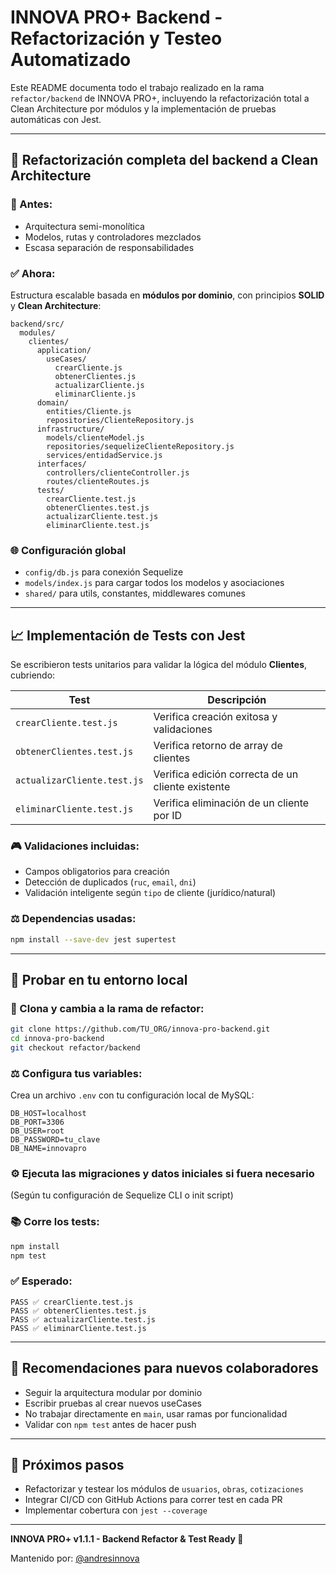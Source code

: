 # INNOVA PRO+ Backend - Refactorización y Testeo Automatizado

Este README documenta todo el trabajo realizado en la rama `refactor/backend` de INNOVA PRO+, incluyendo la refactorización total a Clean Architecture por módulos y la implementación de pruebas automáticas con Jest.

---

## 🚀 Refactorización completa del backend a Clean Architecture

### 🔧 Antes:
- Arquitectura semi-monolítica
- Modelos, rutas y controladores mezclados
- Escasa separación de responsabilidades

### ✅ Ahora:
Estructura escalable basada en **módulos por dominio**, con principios **SOLID** y **Clean Architecture**:

```
backend/src/
  modules/
    clientes/
      application/
        useCases/
          crearCliente.js
          obtenerClientes.js
          actualizarCliente.js
          eliminarCliente.js
      domain/
        entities/Cliente.js
        repositories/ClienteRepository.js
      infrastructure/
        models/clienteModel.js
        repositories/sequelizeClienteRepository.js
        services/entidadService.js
      interfaces/
        controllers/clienteController.js
        routes/clienteRoutes.js
      tests/
        crearCliente.test.js
        obtenerClientes.test.js
        actualizarCliente.test.js
        eliminarCliente.test.js
```

### 🌐 Configuración global
- `config/db.js` para conexión Sequelize
- `models/index.js` para cargar todos los modelos y asociaciones
- `shared/` para utils, constantes, middlewares comunes

---

## 📈 Implementación de Tests con Jest

Se escribieron tests unitarios para validar la lógica del módulo **Clientes**, cubriendo:

| Test | Descripción |
|------|-------------|
| `crearCliente.test.js` | Verifica creación exitosa y validaciones |
| `obtenerClientes.test.js` | Verifica retorno de array de clientes |
| `actualizarCliente.test.js` | Verifica edición correcta de un cliente existente |
| `eliminarCliente.test.js` | Verifica eliminación de un cliente por ID |

### 🎮 Validaciones incluidas:
- Campos obligatorios para creación
- Detección de duplicados (`ruc`, `email`, `dni`)
- Validación inteligente según `tipo` de cliente (jurídico/natural)

### ⚖️ Dependencias usadas:
```bash
npm install --save-dev jest supertest
```

---

## 🏐 Probar en tu entorno local

### 🔄 Clona y cambia a la rama de refactor:
```bash
git clone https://github.com/TU_ORG/innova-pro-backend.git
cd innova-pro-backend
git checkout refactor/backend
```

### ⚖️ Configura tus variables:
Crea un archivo `.env` con tu configuración local de MySQL:
```env
DB_HOST=localhost
DB_PORT=3306
DB_USER=root
DB_PASSWORD=tu_clave
DB_NAME=innovapro
```

### ⚙️ Ejecuta las migraciones y datos iniciales si fuera necesario
(Según tu configuración de Sequelize CLI o init script)

### 📚 Corre los tests:
```bash
npm install
npm test
```

### ✅ Esperado:
```
PASS ✅ crearCliente.test.js
PASS ✅ obtenerClientes.test.js
PASS ✅ actualizarCliente.test.js
PASS ✅ eliminarCliente.test.js
```

---

## 🔹 Recomendaciones para nuevos colaboradores

- Seguir la arquitectura modular por dominio
- Escribir pruebas al crear nuevos useCases
- No trabajar directamente en `main`, usar ramas por funcionalidad
- Validar con `npm test` antes de hacer push

---

## 🚀 Próximos pasos

- Refactorizar y testear los módulos de `usuarios`, `obras`, `cotizaciones`
- Integrar CI/CD con GitHub Actions para correr test en cada PR
- Implementar cobertura con `jest --coverage`

---

**INNOVA PRO+ v1.1.1 - Backend Refactor & Test Ready 🚀**

Mantenido por: [@andresinnova](https://github.com/edgardo4424/)